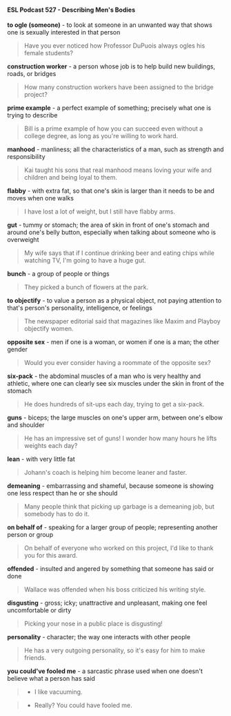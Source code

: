#### ESL Podcast 527 - Describing Men's Bodies

**to ogle (someone)** - to look at someone in an unwanted way that shows one is
sexually interested in that person

> Have you ever noticed how Professor DuPuois always ogles his female
students?

**construction worker** - a person whose job is to help build new buildings, roads,
or bridges

> How many construction workers have been assigned to the bridge project?

**prime example** - a perfect example of something; precisely what one is trying to
describe

> Bill is a prime example of how you can succeed even without a college degree,
as long as you're willing to work hard.

**manhood** - manliness; all the characteristics of a man, such as strength and
responsibility

> Kai taught his sons that real manhood means loving your wife and children and
being loyal to them.

**flabby** - with extra fat, so that one's skin is larger than it needs to be and moves
when one walks

> I have lost a lot of weight, but I still have flabby arms.

**gut** - tummy or stomach; the area of skin in front of one's stomach and around
one's belly button, especially when talking about someone who is overweight

> My wife says that if I continue drinking beer and eating chips while watching TV,
I'm going to have a huge gut.

**bunch** - a group of people or things

> They picked a bunch of flowers at the park.

**to objectify** - to value a person as a physical object, not paying attention to
that's person's personality, intelligence, or feelings

> The newspaper editorial said that magazines like Maxim and Playboy objectify
women.

**opposite sex** - men if one is a woman, or women if one is a man; the other
gender

> Would you ever consider having a roommate of the opposite sex?

**six-pack** - the abdominal muscles of a man who is very healthy and athletic,
where one can clearly see six muscles under the skin in front of the stomach

> He does hundreds of sit-ups each day, trying to get a six-pack.

**guns** - biceps; the large muscles on one's upper arm, between one's elbow and
shoulder

> He has an impressive set of guns! I wonder how many hours he lifts weights
each day?

**lean** - with very little fat

> Johann's coach is helping him become leaner and faster.

**demeaning** - embarrassing and shameful, because someone is showing one
less respect than he or she should

> Many people think that picking up garbage is a demeaning job, but somebody
has to do it.

**on behalf of** - speaking for a larger group of people; representing another
person or group

> On behalf of everyone who worked on this project, I'd like to thank you for this
award.

**offended** - insulted and angered by something that someone has said or done

> Wallace was offended when his boss criticized his writing style.

**disgusting** - gross; icky; unattractive and unpleasant, making one feel
uncomfortable or dirty

> Picking your nose in a public place is disgusting!

**personality** - character; the way one interacts with other people

> He has a very outgoing personality, so it's easy for him to make friends.

**you could've fooled me** - a sarcastic phrase used when one doesn't believe
what a person has said

> - I like vacuuming.

> - Really? You could have fooled me.

